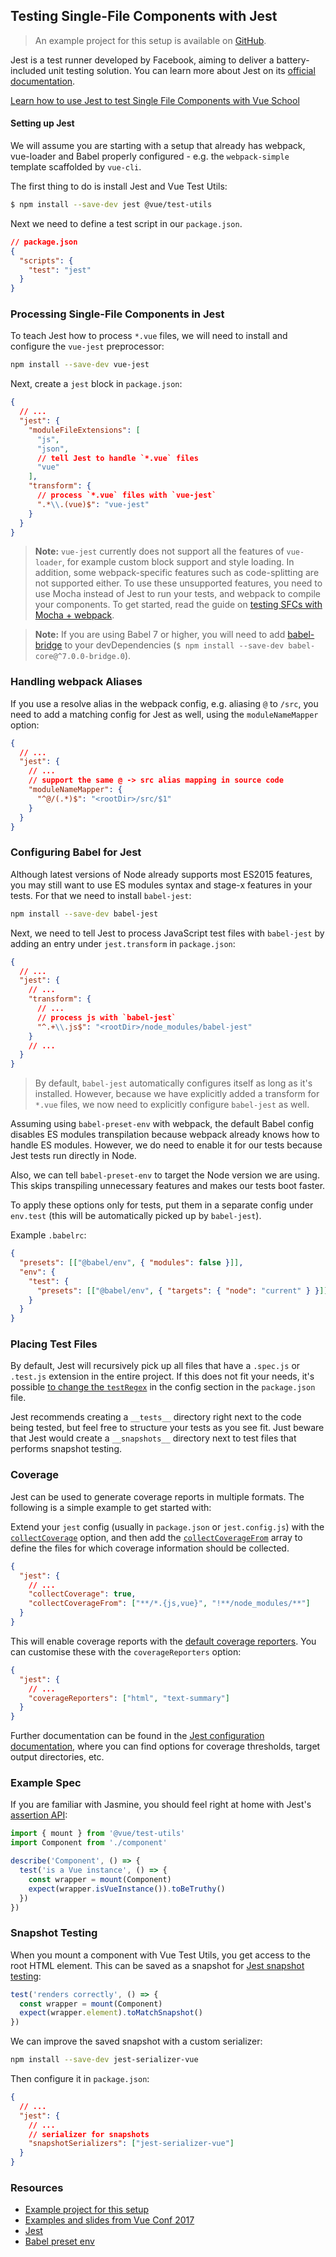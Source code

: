 ## Testing Single-File Components with Jest

> An example project for this setup is available on [GitHub](https://github.com/vuejs/vue-cli/tree/dev/packages/%40vue/cli-plugin-unit-jest).

Jest is a test runner developed by Facebook, aiming to deliver a battery-included unit testing solution. You can learn more about Jest on its [official documentation](https://jestjs.io/).

<div class="vueschool"><a href="https://vueschool.io/courses/learn-how-to-test-vuejs-components?friend=vuejs" target="_blank" rel="sponsored noopener" title="Learn how to use Jest and Vue Test Utils to test Single File Components with Vue School">Learn how to use Jest to test Single File Components with Vue School</a></div>

#### Setting up Jest

We will assume you are starting with a setup that already has webpack, vue-loader and Babel properly configured - e.g. the `webpack-simple` template scaffolded by `vue-cli`.

The first thing to do is install Jest and Vue Test Utils:

```bash
$ npm install --save-dev jest @vue/test-utils
```

Next we need to define a test script in our `package.json`.

```json
// package.json
{
  "scripts": {
    "test": "jest"
  }
}
```

### Processing Single-File Components in Jest

To teach Jest how to process `*.vue` files, we will need to install and configure the `vue-jest` preprocessor:

```bash
npm install --save-dev vue-jest
```

Next, create a `jest` block in `package.json`:

```json
{
  // ...
  "jest": {
    "moduleFileExtensions": [
      "js",
      "json",
      // tell Jest to handle `*.vue` files
      "vue"
    ],
    "transform": {
      // process `*.vue` files with `vue-jest`
      ".*\\.(vue)$": "vue-jest"
    }
  }
}
```

> **Note:** `vue-jest` currently does not support all the features of `vue-loader`, for example custom block support and style loading. In addition, some webpack-specific features such as code-splitting are not supported either. To use these unsupported features, you need to use Mocha instead of Jest to run your tests, and webpack to compile your components. To get started, read the guide on [testing SFCs with Mocha + webpack](./testing-single-file-components-with-mocha-webpack.md).

> **Note:** If you are using Babel 7 or higher, you will need to add [babel-bridge](https://github.com/babel/babel-bridge) to your devDependencies (`$ npm install --save-dev babel-core@^7.0.0-bridge.0`).

### Handling webpack Aliases

If you use a resolve alias in the webpack config, e.g. aliasing `@` to `/src`, you need to add a matching config for Jest as well, using the `moduleNameMapper` option:

```json
{
  // ...
  "jest": {
    // ...
    // support the same @ -> src alias mapping in source code
    "moduleNameMapper": {
      "^@/(.*)$": "<rootDir>/src/$1"
    }
  }
}
```

### Configuring Babel for Jest

<!-- todo ES modules has been supported in latest versions of Node -->

Although latest versions of Node already supports most ES2015 features, you may still want to use ES modules syntax and stage-x features in your tests. For that we need to install `babel-jest`:

```bash
npm install --save-dev babel-jest
```

Next, we need to tell Jest to process JavaScript test files with `babel-jest` by adding an entry under `jest.transform` in `package.json`:

```json
{
  // ...
  "jest": {
    // ...
    "transform": {
      // ...
      // process js with `babel-jest`
      "^.+\\.js$": "<rootDir>/node_modules/babel-jest"
    }
    // ...
  }
}
```

> By default, `babel-jest` automatically configures itself as long as it's installed. However, because we have explicitly added a transform for `*.vue` files, we now need to explicitly configure `babel-jest` as well.

Assuming using `babel-preset-env` with webpack, the default Babel config disables ES modules transpilation because webpack already knows how to handle ES modules. However, we do need to enable it for our tests because Jest tests run directly in Node.

Also, we can tell `babel-preset-env` to target the Node version we are using. This skips transpiling unnecessary features and makes our tests boot faster.

To apply these options only for tests, put them in a separate config under `env.test` (this will be automatically picked up by `babel-jest`).

Example `.babelrc`:

```json
{
  "presets": [["@babel/env", { "modules": false }]],
  "env": {
    "test": {
      "presets": [["@babel/env", { "targets": { "node": "current" } }]]
    }
  }
}
```

### Placing Test Files

By default, Jest will recursively pick up all files that have a `.spec.js` or `.test.js` extension in the entire project. If this does not fit your needs, it's possible [to change the `testRegex`](https://jestjs.io/docs/en/configuration#testregex-string-array-string) in the config section in the `package.json` file.

Jest recommends creating a `__tests__` directory right next to the code being tested, but feel free to structure your tests as you see fit. Just beware that Jest would create a `__snapshots__` directory next to test files that performs snapshot testing.

### Coverage

Jest can be used to generate coverage reports in multiple formats. The following is a simple example to get started with:

Extend your `jest` config (usually in `package.json` or `jest.config.js`) with the [`collectCoverage`](https://jestjs.io/docs/en/configuration#collectcoverage-boolean) option, and then add the [`collectCoverageFrom`](https://jestjs.io/docs/en/configuration#collectcoveragefrom-array) array to define the files for which coverage information should be collected.

```json
{
  "jest": {
    // ...
    "collectCoverage": true,
    "collectCoverageFrom": ["**/*.{js,vue}", "!**/node_modules/**"]
  }
}
```

This will enable coverage reports with the [default coverage reporters](https://jestjs.io/docs/en/configuration#coveragereporters-array-string). You can customise these with the `coverageReporters` option:

```json
{
  "jest": {
    // ...
    "coverageReporters": ["html", "text-summary"]
  }
}
```

Further documentation can be found in the [Jest configuration documentation](https://jestjs.io/docs/en/configuration#collectcoverage-boolean), where you can find options for coverage thresholds, target output directories, etc.

### Example Spec

If you are familiar with Jasmine, you should feel right at home with Jest's [assertion API](https://jestjs.io/docs/en/expect#content):

```js
import { mount } from '@vue/test-utils'
import Component from './component'

describe('Component', () => {
  test('is a Vue instance', () => {
    const wrapper = mount(Component)
    expect(wrapper.isVueInstance()).toBeTruthy()
  })
})
```

### Snapshot Testing

When you mount a component with Vue Test Utils, you get access to the root HTML element. This can be saved as a snapshot for [Jest snapshot testing](https://jestjs.io/docs/en/snapshot-testing):

```js
test('renders correctly', () => {
  const wrapper = mount(Component)
  expect(wrapper.element).toMatchSnapshot()
})
```

We can improve the saved snapshot with a custom serializer:

```bash
npm install --save-dev jest-serializer-vue
```

Then configure it in `package.json`:

```json
{
  // ...
  "jest": {
    // ...
    // serializer for snapshots
    "snapshotSerializers": ["jest-serializer-vue"]
  }
}
```

### Resources

- [Example project for this setup](https://github.com/vuejs/vue-cli/tree/dev/packages/%40vue/cli-plugin-unit-jest)
- [Examples and slides from Vue Conf 2017](https://github.com/codebryo/vue-testing-with-jest-conf17)
- [Jest](https://jestjs.io/)
- [Babel preset env](https://github.com/babel/babel-preset-env)
